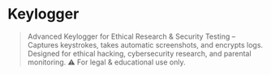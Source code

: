 # Keylogger
> Advanced Keylogger for Ethical Research &amp; Security Testing – Captures keystrokes, takes automatic screenshots, and encrypts logs. Designed for ethical hacking, cybersecurity research, and parental monitoring. ⚠ For legal &amp; educational use only.
